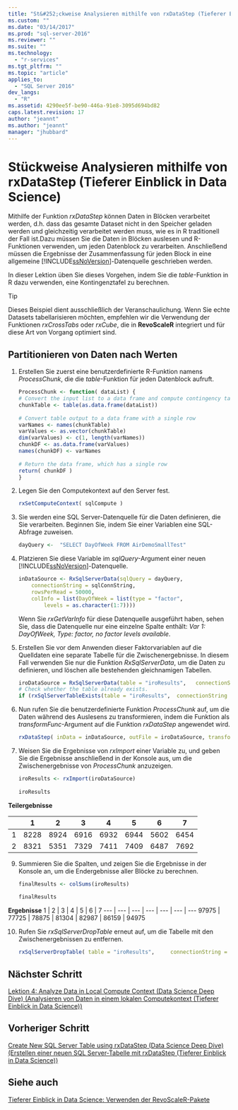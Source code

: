 ```yaml
---
title: "St&#252;ckweise Analysieren mithilfe von rxDataStep (Tieferer Einblick in Data Science) | Microsoft Docs"
ms.custom: ""
ms.date: "03/14/2017"
ms.prod: "sql-server-2016"
ms.reviewer: ""
ms.suite: ""
ms.technology: 
  - "r-services"
ms.tgt_pltfrm: ""
ms.topic: "article"
applies_to: 
  - "SQL Server 2016"
dev_langs: 
  - "R"
ms.assetid: 4290ee5f-be90-446a-91e8-3095d694bd82
caps.latest.revision: 17
author: "jeannt"
ms.author: "jeannt"
manager: "jhubbard"
---
```

# St&#252;ckweise Analysieren mithilfe von rxDataStep (Tieferer Einblick in Data Science)
Mithilfe der Funktion *rxDataStep* können Daten in Blöcken verarbeitet werden, d.h. dass das gesamte Dataset nicht in den Speicher geladen werden und gleichzeitig verarbeitet werden muss, wie es in R traditionell der Fall ist.Dazu müssen Sie die Daten in Blöcken auslesen und R-Funktionen verwenden, um jeden Datenblock zu verarbeiten. Anschließend müssen die Ergebnisse der Zusammenfassung für jeden Block in eine allgemeine [!INCLUDE[ssNoVersion](../../includes/ssnoversion-md.md)]-Datenquelle geschrieben werden.  
  
In dieser Lektion üben Sie dieses Vorgehen, indem Sie die *table*-Funktion in R dazu verwenden, eine Kontingenztafel zu berechnen.  
  
> [!TIP]  
> Dieses Beispiel dient ausschließlich der Veranschaulichung. Wenn Sie echte Datasets tabellarisieren möchten, empfehlen wir die Verwendung der Funktionen *rxCrossTabs* oder *rxCube*, die in **RevoScaleR** integriert und für diese Art von Vorgang optimiert sind.  
  
## Partitionieren von Daten nach Werten  
  
1.  Erstellen Sie zuerst eine benutzerdefinierte R-Funktion namens *ProcessChunk*, die die *table*-Funktion für jeden Datenblock aufruft.  
  
    ```R  
    ProcessChunk <- function( dataList) {      
    # Convert the input list to a data frame and compute contingency table      
    chunkTable <- table(as.data.frame(dataList))   
  
    # Convert table output to a data frame with a single row      
    varNames <- names(chunkTable)     
    varValues <- as.vector(chunkTable)        
    dim(varValues) <- c(1, length(varNames))      
    chunkDF <- as.data.frame(varValues)       
    names(chunkDF) <- varNames   
  
    # Return the data frame, which has a single row   
    return( chunkDF )   
    }    
    ```  
 
  
2.  Legen Sie den Computekontext auf den Server fest.  
  
    ```R  
    rxSetComputeContext( sqlCompute )   
    ```  
  
3.  Sie werden eine SQL Server-Datenquelle für die Daten definieren, die Sie verarbeiten. Beginnen Sie, indem Sie einer Variablen eine SQL-Abfrage zuweisen.   
  
    ```R  
    dayQuery <-  "SELECT DayOfWeek FROM AirDemoSmallTest"   
    ```  

4.  Platzieren Sie diese Variable im *sqlQuery*-Argument einer neuen [!INCLUDE[ssNoVersion](../../includes/ssnoversion-md.md)]-Datenquelle.  
  
    ```R  
    inDataSource <- RxSqlServerData(sqlQuery = dayQuery,  
        connectionString = sqlConnString,    
        rowsPerRead = 50000,      
        colInfo = list(DayOfWeek = list(type = "factor",   
            levels = as.character(1:7))))    
    ```  
     Wenn Sie *rxGetVarInfo* für diese Datenquelle ausgeführt haben, sehen Sie, dass die Datenquelle nur eine einzelne Spalte enthält: *Var 1: DayOfWeek, Type: factor, no factor levels available*.
     
5.  Erstellen Sie vor dem Anwenden dieser Faktorvariablen auf die Quelldaten eine separate Tabelle für die Zwischenergebnisse. In diesem Fall verwenden Sie nur die Funktion *RxSqlServerData*, um die Daten zu definieren, und löschen alle bestehenden gleichnamigen Tabellen.   
  
    ```R  
    iroDataSource = RxSqlServerData(table = "iroResults",   connectionString = sqlConnString)   
    # Check whether the table already exists.  
    if (rxSqlServerTableExists(table = "iroResults",  connectionString = sqlConnString))  { rxSqlServerDropTable( table = "iroResults", connectionString = sqlConnString) }   
    ```  
  
7.  Nun rufen Sie die benutzerdefinierte Funktion *ProcessChunk* auf, um die Daten während des Auslesens zu transformieren, indem die Funktion als *transformFunc*-Argument auf die Funktion *rxDataStep* angewendet wird.  
  
    ```R  
    rxDataStep( inData = inDataSource, outFile = iroDataSource, transformFunc = ProcessChunk, overwrite = TRUE)   
    ```  
  
8.  Weisen Sie die Ergebnisse von *rxImport* einer Variable zu, und geben Sie die Ergebnisse anschließend in der Konsole aus, um die Zwischenergebnisse von *ProcessChunk* anzuzeigen.  
  
    ```R  
    iroResults <- rxImport(iroDataSource)   
  
    iroResults   
    ```  

**Teilergebnisse**

|      |    1  |   2   |  3   |  4   |  5  |   6   |  7 |
| --- | ---  | --- | ---  |  ---  | ---  | ---  | --- |
| 1 | 8228 | 8924 | 6916 | 6932 | 6944 | 5602 | 6454 |
| 2  | 8321  | 5351 | 7329 | 7411 | 7409 | 6487 | 7692 |
  
9. Summieren Sie die Spalten, und zeigen Sie die Ergebnisse in der Konsole an, um die Endergebnisse aller Blöcke zu berechnen.  
  
    ```R  
    finalResults <- colSums(iroResults)   
  
    finalResults   
    ```  
 **Ergebnisse**
  1  |   2  |   3  |   4  |   5  |   6  |   7
---  |   ---  |   ---  |   ---  |   ---  |   ---  |   ---
97975 | 77725 | 78875 | 81304 | 82987 | 86159 | 94975 
  
10. Rufen Sie *rxSqlServerDropTable* erneut auf, um die Tabelle mit den Zwischenergebnissen zu entfernen.  
  
    ```R  
    rxSqlServerDropTable( table = "iroResults",     connectionString = sqlConnString)    
    ```  
  
## Nächster Schritt  
[Lektion 4: Analyze Data in Local Compute Context &#40;Data Science Deep Dive&#41; (Analysieren von Daten in einem lokalen Computekontext (Tieferer Einblick in Data Science))](../../advanced-analytics/r-services/lesson-4-analyze-data-in-local-compute-context-data-science-deep-dive.md)  
  
## Vorheriger Schritt  
[Create New SQL Server Table using rxDataStep &#40;Data Science Deep Dive&#41; (Erstellen einer neuen SQL Server-Tabelle mit rxDataStep (Tieferer Einblick in Data Science))](../../advanced-analytics/r-services/create-new-sql-server-table-using-rxdatastep-data-science-deep-dive.md)  
  
## Siehe auch  
[Tieferer Einblick in Data Science: Verwenden der RevoScaleR-Pakete](../../advanced-analytics/r-services/data-science-deep-dive-using-the-revoscaler-packages.md)  
  
  
  
